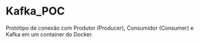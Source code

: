 # Kafka_POC
Protótipo de conexão com Produtor (Producer), Consumidor (Consumer) e Kafka em um container do Docker.
